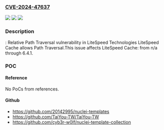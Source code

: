 ### [CVE-2024-47637](https://cve.mitre.org/cgi-bin/cvename.cgi?name=CVE-2024-47637)
![](https://img.shields.io/static/v1?label=Product&message=LiteSpeed%20Cache&color=blue)
![](https://img.shields.io/static/v1?label=Version&message=n%2Fa&color=blue)
![](https://img.shields.io/static/v1?label=Vulnerability&message=CWE-23%3A%20Relative%20Path%20Traversal&color=brighgreen)

### Description

: Relative Path Traversal vulnerability in LiteSpeed Technologies LiteSpeed Cache allows Path Traversal.This issue affects LiteSpeed Cache: from n/a through 6.4.1.

### POC

#### Reference
No PoCs from references.

#### Github
- https://github.com/20142995/nuclei-templates
- https://github.com/TaiYou-TW/TaiYou-TW
- https://github.com/cyb3r-w0lf/nuclei-template-collection

